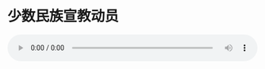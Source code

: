 # 少数民族宣教动员

<audio style="width: 100%;" preload="false" controls controlslist="nodownload"><source src="http://file.simai.life/audio/mp3/old/12336.mp3" type="audio/mpeg">Your browser does not support the audio element.</audio>


